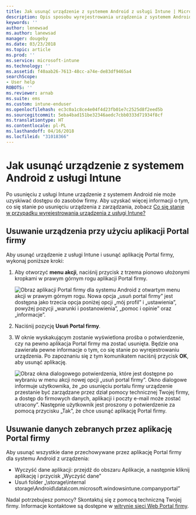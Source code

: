 ```yaml
---
title: Jak usunąć urządzenie z systemem Android z usługi Intune | Microsoft Docs
description: Opis sposobu wyrejestrowania urządzenia z systemem Android z usługi Intune
keywords: ''
author: lenewsad
ms.author: lanewsad
manager: dougeby
ms.date: 03/23/2018
ms.topic: article
ms.prod: ''
ms.service: microsoft-intune
ms.technology: ''
ms.assetid: f40aab26-7613-48cc-a74e-de83df9465a4
searchScope:
- User help
ROBOTS: ''
ms.reviewer: arnab
ms.suite: ems
ms.custom: intune-enduser
ms.openlocfilehash: ec3c0a1c8ce4e04f4d23fb01e7c2525d8f2eed5b
ms.sourcegitcommit: 5eba4bad151be32346aedc7cbb0333d71934f8cf
ms.translationtype: HT
ms.contentlocale: pl-PL
ms.lasthandoff: 04/16/2018
ms.locfileid: "31018366"
---
```

# <a name="how-to-remove-your-android-device-from-intune"></a>Jak usunąć urządzenie z systemem Android z usługi Intune

Po usunięciu z usługi Intune urządzenie z systemem Android nie może uzyskiwać dostępu do zasobów firmy.  Aby uzyskać więcej informacji o tym, co się stanie po usunięciu urządzenia z zarządzania, zobacz [Co się stanie w przypadku wyrejestrowania urządzenia z usługi Intune?](what-happens-if-you-unenroll-your-device-from-intune-android.md)

## <a name="removing-the-device-from-the-company-portal-app"></a>Usuwanie urządzenia przy użyciu aplikacji Portal firmy

Aby usunąć urządzenie z usługi Intune i usunąć aplikację Portal firmy, wykonaj poniższe kroki:

1. Aby otworzyć **menu akcji**, naciśnij przycisk z trzema pionowo ułożonymi kropkami w prawym górnym rogu aplikacji Portal firmy.

   ![Obraz aplikacji Portal firmy dla systemu Android z otwartym menu akcji w prawym górnym rogu. Nowa opcja „usuń portal firmy” jest dostępna jako trzecia opcja poniżej opcji „mój profil” i „ustawienia”, powyżej pozycji „warunki i postanowienia”, „pomoc i opinie” oraz „informacje”.](./media/android_remove_cp_menu_action_after_1705.png)

2. Naciśnij pozycję **Usuń Portal firmy**.

3. W oknie wyskakującym zostanie wyświetlona prośba o potwierdzenie, czy na pewno aplikacja Portal firmy ma zostać usunięta. Będzie ona zawierała pewne informacje o tym, co się stanie po wyrejestrowaniu urządzenia. Po zapoznaniu się z tym komunikatem naciśnij przycisk **OK**, aby usunąć aplikację.

   ![Obraz okna dialogowego potwierdzenia, które jest dostępne po wybraniu w menu akcji nowej opcji „usuń portal firmy”. Okno dialogowe informuje użytkownika, że „po usunięciu portalu firmy urządzenie przestanie być zarządzane przez dział pomocy technicznej Twojej firmy, a dostęp do firmowych danych, aplikacji i poczty e-mail może zostać utracony”. Następnie użytkownik jest proszony o potwierdzenie za pomocą przycisku „Tak”, że chce usunąć aplikację Portal firmy.](./media/android_remove_cp_menu_confirmation_after_1705.png)

## <a name="removing-data-collected-by-the-company-portal-app"></a>Usuwanie danych zebranych przez aplikację Portal firmy

Aby usunąć wszystkie dane przechowywane przez aplikację Portal firmy dla systemu Android z urządzenia:

-   Wyczyść dane aplikacji: przejdź do obszaru Aplikacje, a następnie kliknij aplikację i przycisk „Wyczyść dane”
-   Usuń folder „\storage\internal storage\Android\data\com.microsoft.windowsintune.companyportal”

Nadal potrzebujesz pomocy? Skontaktuj się z pomocą techniczną Twojej firmy. Informacje kontaktowe są dostępne w [witrynie sieci Web Portal firmy](https://portal.manage.microsoft.com#HelpDeskDialog).
